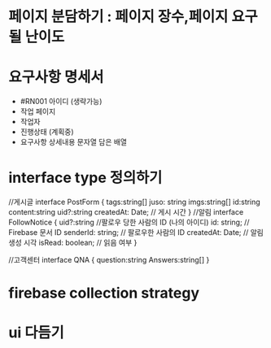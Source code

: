 # 페이지 분담하기 : 페이지 장수,페이지 요구될 난이도

# 요구사항 명세서

- #RN001 아이디 (생략가능)
- 작업 페이지
- 작업자
- 진행상태 (계획중)
- 요구사항 상세내용 문자열 담은 배열

# interface type 정의하기

//게시글
interface PostForm {
tags:string[]
juso: string
imgs:string[]
id:string
content:string
uid?:string
createdAt: Date; // 게시 시간
}
//알림
interface FollowNotice {
uid?:string //팔로우 당한 사람의 ID (나의 아이디)
id: string; // Firebase 문서 ID
senderId: string; // 팔로우한 사람의 ID
createdAt: Date; // 알림 생성 시각
isRead: boolean; // 읽음 여부
}

//고객센터
interface QNA {
question:string
Answers:string[]
}

# firebase collection strategy

# ui 다듬기
